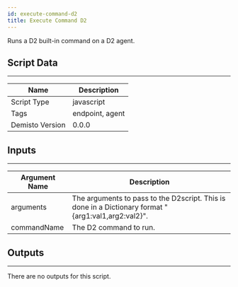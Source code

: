 ```yaml
---
id: execute-command-d2
title: Execute Command D2
---
```


Runs a D2 built-in command on a D2 agent.

## Script Data
---

| **Name** | **Description** |
| --- | --- |
| Script Type | javascript |
| Tags | endpoint, agent |
| Demisto Version | 0.0.0 |

## Inputs
---

| **Argument Name** | **Description** |
| --- | --- |
| arguments | The arguments to pass to the D2script. This is done in a Dictionary format "{arg1:val1,arg2:val2}". |
| commandName | The D2 command to run. |

## Outputs
---
There are no outputs for this script.
